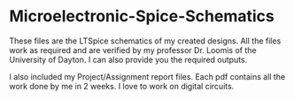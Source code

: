 # Microelectronic-Spice-Schematics

These files are the LTSpice schematics of my created designs. All the files work as required and are verified by my professor
Dr. Loomis of the University of Dayton.
I can also provide you the required outputs.

I also included my Project/Assignment report files. Each pdf contains all the work done by me in 2 weeks. 
I love to work on digital circuits.
